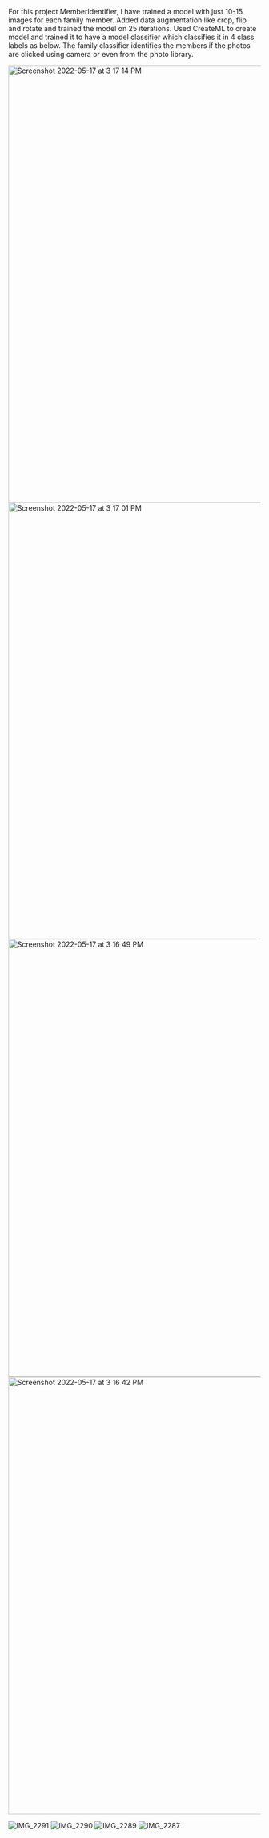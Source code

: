 For this project MemberIdentifier, I have trained a model with just 10-15 images for each family member. Added data augmentation like crop, flip and rotate and trained the model on 25 iterations.  Used CreateML to create model and trained it to have a model classifier which classifies it in 4 class labels as below. The family classifier identifies the members if the photos are clicked using camera or even from the photo library.



<img width="873" alt="Screenshot 2022-05-17 at 3 17 14 PM" src="https://user-images.githubusercontent.com/41720688/168782848-e5f04454-2088-4d7c-ae76-f8ed487fe867.png">
<img width="871" alt="Screenshot 2022-05-17 at 3 17 01 PM" src="https://user-images.githubusercontent.com/41720688/168782871-96ca5988-70bd-4a2f-9ad6-57ff479a75ee.png">
<img width="874" alt="Screenshot 2022-05-17 at 3 16 49 PM" src="https://user-images.githubusercontent.com/41720688/168782878-62de9b77-6515-4bb3-b8e5-50ecf18216ad.png">
<img width="873" alt="Screenshot 2022-05-17 at 3 16 42 PM" src="https://user-images.githubusercontent.com/41720688/168782885-111347fe-0877-4fbe-b83c-25ea7e2bc177.png">



![IMG_2291](https://user-images.githubusercontent.com/41720688/168781409-f43be00a-3847-444a-959c-5b24a742aa70.PNG)
![IMG_2290](https://user-images.githubusercontent.com/41720688/168781437-79051e70-a3e4-4cdb-883b-d97e4e506ba3.PNG)
![IMG_2289](https://user-images.githubusercontent.com/41720688/168781440-bc5867e7-fa7c-4323-8d3c-c595f6ac8bc1.PNG)
![IMG_2287](https://user-images.githubusercontent.com/41720688/168781450-4eab040d-79c4-45c0-b1e1-e58c7fe1e256.PNG)

